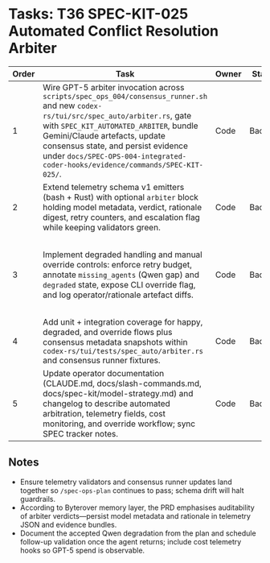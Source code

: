 # Tasks: T36 SPEC-KIT-025 Automated Conflict Resolution Arbiter

| Order | Task | Owner | Status | Validation |
| --- | --- | --- | --- | --- |
| 1 | Wire GPT-5 arbiter invocation across `scripts/spec_ops_004/consensus_runner.sh` and new `codex-rs/tui/src/spec_auto/arbiter.rs`, gate with `SPEC_KIT_AUTOMATED_ARBITER`, bundle Gemini/Claude artefacts, update consensus state, and persist evidence under `docs/SPEC-OPS-004-integrated-coder-hooks/evidence/commands/SPEC-KIT-025/`. | Code | Backlog | `cargo test -p codex-tui spec_auto::arbiter_triggers_on_conflict`; verify artefact bundle via `ls docs/SPEC-OPS-004-integrated-coder-hooks/evidence/commands/SPEC-KIT-025/arbiter*` |
| 2 | Extend telemetry schema v1 emitters (bash + Rust) with optional `arbiter` block holding model metadata, verdict, rationale digest, retry counters, and escalation flag while keeping validators green. | Code | Backlog | `scripts/validate_telemetry.py --schema v1 --feature arbiter`; `cargo test -p codex-tui telemetry::arbiter_block_backward_compat` |
| 3 | Implement degraded handling and manual override controls: enforce retry budget, annotate `missing_agents` (Qwen gap) and `degraded` state, expose CLI override flag, and log operator/rationale artefact diffs. | Code | Backlog | `cargo test -p codex-tui spec_auto::arbiter_degraded_retry_budget`; manual smoke `scripts/spec_ops_004/spec_auto.sh SPEC-KIT-025 --manual-resolve --dry-run` with `grep MANUAL_OVERRIDE docs/SPEC-OPS-004-integrated-coder-hooks/evidence/commands/SPEC-KIT-025/*.log` |
| 4 | Add unit + integration coverage for happy, degraded, and override flows plus consensus metadata snapshots within `codex-rs/tui/tests/spec_auto/arbiter.rs` and consensus runner fixtures. | Code | Backlog | `cargo test -p codex-tui spec_auto::arbiter`; capture `/spec-auto SPEC-KIT-025 --dry-run` evidence showing updated telemetry |
| 5 | Update operator documentation (CLAUDE.md, docs/slash-commands.md, docs/spec-kit/model-strategy.md) and changelog to describe automated arbitration, telemetry fields, cost monitoring, and override workflow; sync SPEC tracker notes. | Code | Backlog | `scripts/doc-structure-validate.sh --mode=templates`; `python3 scripts/spec-kit/lint_tasks.py` |

## Notes
- Ensure telemetry validators and consensus runner updates land together so `/spec-ops-plan` continues to pass; schema drift will halt guardrails.
- According to Byterover memory layer, the PRD emphasises auditability of arbiter verdicts—persist model metadata and rationale in telemetry JSON and evidence bundles.
- Document the accepted Qwen degradation from the plan and schedule follow-up validation once the agent returns; include cost telemetry hooks so GPT-5 spend is observable.

